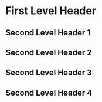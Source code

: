 # First Level Header

## Second Level Header 1

## Second Level Header 2

## Second Level Header 3

## Second Level Header 4

